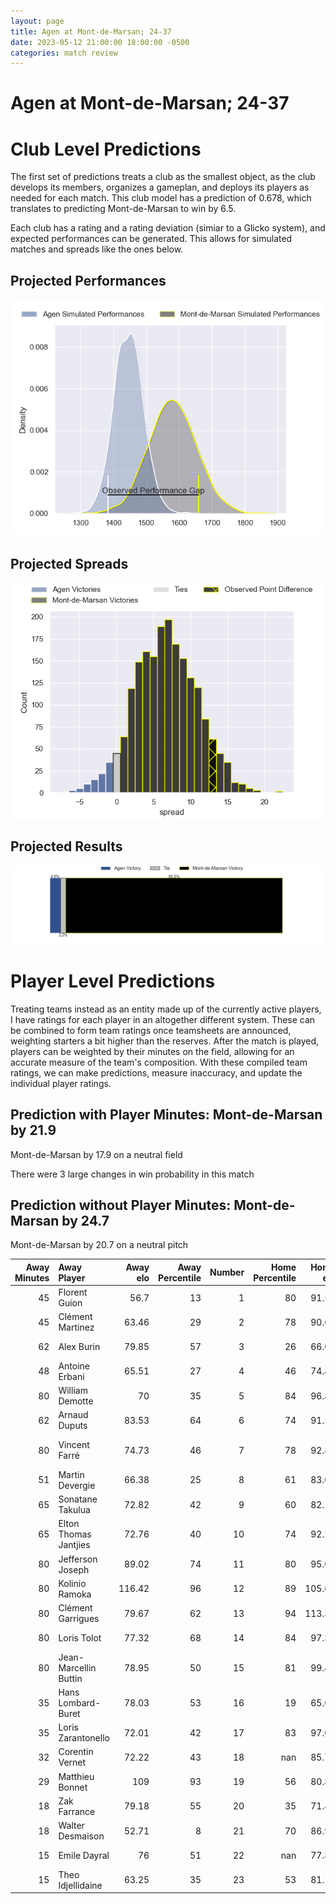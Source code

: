 ```yaml
---  
layout: page  
title: Agen at Mont-de-Marsan; 24-37  
date: 2023-05-12 21:00:00 18:00:00 -0500  
categories: match review  
---
```

# Agen at Mont-de-Marsan; 24-37

# Club Level Predictions


The first set of predictions treats a club as the smallest object, as the club develops its members, organizes a gameplan, and deploys its players as needed for each match. This club model has a prediction of 0.678, which translates to predicting Mont-de-Marsan to win by 6.5.

Each club has a rating and a rating deviation (simiar to a Glicko system), and expected performances can be generated. This allows for simulated matches and spreads like the ones below.
## Projected Performances


![Projected Performances](plots/performances_2023-05-12-Mont-de-Marsan-Agen.png)
## Projected Spreads


![Projected Spreads](plots/spreads_2023-05-12-Mont-de-Marsan-Agen.png)
## Projected Results


![Projected Results](plots/resultbar_2023-05-12-Mont-de-Marsan-Agen.png)
# Player Level Predictions


Treating teams instead as an entity made up of the currently active players, I have ratings for each player in an altogether different system. These can be combined to form team ratings once teamsheets are announced, weighting starters a bit higher than the reserves. After the match is played, players can be weighted by their minutes on the field, allowing for an accurate measure of the team's composition. With these compiled team ratings, we can make predictions, measure inaccuracy, and update the individual player ratings.
## Prediction with Player Minutes: Mont-de-Marsan by 21.9


Mont-de-Marsan by 17.9 on a neutral field

There were 3 large changes in win probability in this match
## Prediction without Player Minutes: Mont-de-Marsan by 24.7


Mont-de-Marsan by 20.7 on a neutral pitch



|   Away Minutes | Away Player           |   Away elo |   Away Percentile |   Number |   Home Percentile |   Home elo | Home Player               |   Home Minutes |
|---------------:|:----------------------|-----------:|------------------:|---------:|------------------:|-----------:|:--------------------------|---------------:|
|             45 | Florent Guion         |      56.7  |                13 |        1 |                80 |      91.55 | Jean-Luc Innocente        |             22 |
|             45 | Clément Martinez      |      63.46 |                29 |        2 |                78 |      90.67 | Jose Luis Gonzalez        |             65 |
|             62 | Alex Burin            |      79.85 |                57 |        3 |                26 |      66.06 | Anthony Alves             |             65 |
|             48 | Antoine Erbani        |      65.51 |                27 |        4 |                46 |      74.43 | Nicolas Garrault          |             80 |
|             80 | William Demotte       |      70    |                35 |        5 |                84 |      96.82 | Romain Durand             |             80 |
|             62 | Arnaud Duputs         |      83.53 |                64 |        6 |                74 |      91.58 | Yann Brethous             |             62 |
|             80 | Vincent Farré         |      74.73 |                46 |        7 |                78 |      92.88 | Veresa Tuqovu Ramototabua |             80 |
|             51 | Martin Devergie       |      66.38 |                25 |        8 |                61 |      83.08 | Michael Faleafa           |             52 |
|             65 | Sonatane Takulua      |      72.82 |                42 |        9 |                60 |      82.18 | Christophe Loustalot      |             65 |
|             65 | Elton Thomas Jantjies |      72.76 |                40 |       10 |                74 |      92.29 | Willie du Plessis         |             80 |
|             80 | Jefferson Joseph      |      89.02 |                74 |       11 |                80 |      95.05 | Kaminieli Rasaku          |             80 |
|             80 | Kolinio Ramoka        |     116.42 |                96 |       12 |                89 |     105.65 | Jules Even                |             65 |
|             80 | Clément Garrigues     |      79.67 |                62 |       13 |                94 |     113.32 | Nacani Wakaya             |             80 |
|             80 | Loris Tolot           |      77.32 |                68 |       14 |                84 |      97.36 | Wame Naituvi              |             80 |
|             80 | Jean-Marcellin Buttin |      78.95 |                50 |       15 |                81 |      99.42 | Yoann Laousse Azpiazu     |             65 |
|             35 | Hans Lombard-Buret    |      78.03 |                53 |       16 |                19 |      65.69 | Max Curie                 |             58 |
|             35 | Loris Zarantonello    |      72.01 |                42 |       17 |                83 |      97.05 | Aurélien Lisena           |             28 |
|             32 | Corentin Vernet       |      72.22 |                43 |       18 |               nan |      85.78 | Leandro Luis Cedaro       |             18 |
|             29 | Matthieu Bonnet       |     109    |                93 |       19 |                56 |      80.81 | Lucas Mensa               |             15 |
|             18 | Zak Farrance          |      79.18 |                55 |       20 |                35 |      71.48 | Alexandre de Nardi        |             15 |
|             18 | Walter Desmaison      |      52.71 |                 8 |       21 |                70 |      86.94 | Gheorge Gajion            |             15 |
|             15 | Emile Dayral          |      76    |                51 |       22 |               nan |      77.85 | Clément Darbo             |             15 |
|             15 | Theo Idjellidaine     |      63.25 |                35 |       23 |                53 |      81.22 | Simon Labouyrie           |             15 |

